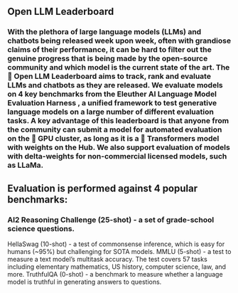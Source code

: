 ## Open LLM Leaderboard

### With the plethora of large language models (LLMs) and chatbots being released week upon week, often with grandiose claims of their performance, it can be hard to filter out the genuine progress that is being made by the open-source community and which model is the current state of the art. The 🤗 Open LLM Leaderboard aims to track, rank and evaluate LLMs and chatbots as they are released. We evaluate models on 4 key benchmarks from the Eleuther AI Language Model Evaluation Harness , a unified framework to test generative language models on a large number of different evaluation tasks. A key advantage of this leaderboard is that anyone from the community can submit a model for automated evaluation on the 🤗 GPU cluster, as long as it is a 🤗 Transformers model with weights on the Hub. We also support evaluation of models with delta-weights for non-commercial licensed models, such as LLaMa.

## Evaluation is performed against 4 popular benchmarks:

### AI2 Reasoning Challenge (25-shot) - a set of grade-school science questions.
HellaSwag (10-shot) - a test of commonsense inference, which is easy for humans (~95%) but challenging for SOTA models.
MMLU (5-shot) - a test to measure a text model’s multitask accuracy. The test covers 57 tasks including elementary mathematics, US history, computer science, law, and more.
TruthfulQA (0-shot) - a benchmark to measure whether a language model is truthful in generating answers to questions.
